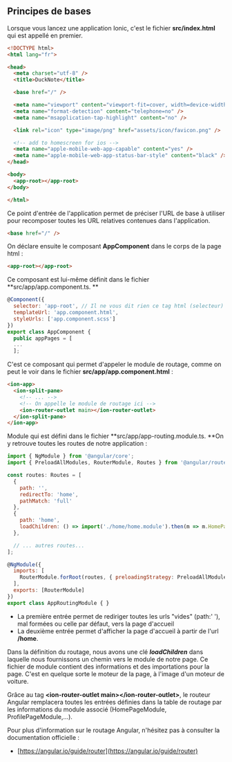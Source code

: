 ## Principes de bases

Lorsque vous lancez une application Ionic, c'est le fichier **src/index.html** qui est appellé en premier.

```html
<!DOCTYPE html>
<html lang="fr">

<head>
  <meta charset="utf-8" />
  <title>DuckNote</title>

  <base href="/" />

  <meta name="viewport" content="viewport-fit=cover, width=device-width, initial-scale=1.0, minimum-scale=1.0, maximum-scale=1.0, user-scalable=no" />
  <meta name="format-detection" content="telephone=no" />
  <meta name="msapplication-tap-highlight" content="no" />

  <link rel="icon" type="image/png" href="assets/icon/favicon.png" />

  <!-- add to homescreen for ios -->
  <meta name="apple-mobile-web-app-capable" content="yes" />
  <meta name="apple-mobile-web-app-status-bar-style" content="black" />
</head>

<body>
  <app-root></app-root>
</body>

</html>
```

Ce point d'entrée de l'application permet de préciser  l'URL de base à utiliser pour recomposer toutes les URL relatives contenues dans l'application.

```html
<base href="/" />
```

On déclare ensuite le composant **AppComponent** dans le corps de la page html :

```html
<app-root></app-root>
```

Ce composant est lui-même définit dans le fichier **src/app/app.component.ts. **

```js
@Component({
  selector: 'app-root', // Il ne vous dit rien ce tag html (selecteur) ?
  templateUrl: 'app.component.html',
  styleUrls: ['app.component.scss']
})
export class AppComponent {
  public appPages = [
  ...
  ];
```

C'est ce composant qui permet d'appeler le module de routage, comme on peut le voir dans le fichier **src/app/app.component.html** :

```html
<ion-app>
  <ion-split-pane>
    <!-- ... -->
    <!-- On appelle le module de routage ici -->
    <ion-router-outlet main></ion-router-outlet>
  </ion-split-pane>
</ion-app>
```

Module qui est défini dans le fichier **src/app/app-routing.module.ts. **On y retrouve toutes les routes de notre application :

```js
import { NgModule } from '@angular/core';
import { PreloadAllModules, RouterModule, Routes } from '@angular/router';

const routes: Routes = [
  {
    path: '',
    redirectTo: 'home',
    pathMatch: 'full'
  },
  {
    path: 'home',
    loadChildren: () => import('./home/home.module').then(m => m.HomePageModule)
  },

  // ... autres routes...
];

@NgModule({
  imports: [
    RouterModule.forRoot(routes, { preloadingStrategy: PreloadAllModules })
  ],
  exports: [RouterModule]
})
export class AppRoutingModule { }
```

* La première entrée permet de rediriger toutes les urls "vides" \(path:' '\), mal formées ou celle par défaut, vers la page d'accueil
* La deuxième entrée permet d'afficher la page d'accueil à partir de l'url **/home**.

Dans la définition du routage, nous avons une clé _**loadChildren**_ dans laquelle nous fournissons un chemin vers le module de notre page. Ce fichier de module contient des informations et des importations pour la page. C'est en quelque sorte le moteur de la page, à l'image d'un moteur de voiture.

Grâce au tag **&lt;ion-router-outlet main&gt;&lt;/ion-router-outlet&gt;**, le routeur Angular remplacera toutes les entrées définies dans la table de routage par les informations du module associé \(HomePageModule, ProfilePageModule,...\).

Pour plus d'information sur le routage Angular, n'hésitez pas à consulter la documentation officielle :

* [https://angular.io/guide/router](https://angular.io/guide/router)

